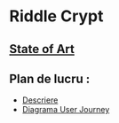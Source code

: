 # Riddle Crypt
## [State of Art](https://docs.google.com/document/d/1erGGHgSRLu29QfhDApTF_zZ6e1P_w3eVU7f5FVE8e50/edit?fbclid=IwAR3K9Iw0hzVc2swlyjxWtsl8VONyJZKf8O49rHahpgwpJSzGXDMTETxs5QU)
## Plan de lucru :
  * [Descriere](https://docs.google.com/document/d/1vLoTMH6HimObQxQuXbcPkeSe6Or2K1Ns47ZG2nyoI-E/edit)		
  * [Diagrama User Journey](https://app.diagrams.net/?fbclid=IwAR3RxdBJPb1WMY3UlGqCF6vS811OpZW95CV4JHykH7xtCLjtUlCA3c70dSw#G1EWBUad8Bekzveys-cG3rFGg1NZhTEQAk)
